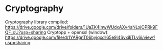 # Cryptography

Cryptography library compiled: https://drive.google.com/drive/folders/1UaZK4InwWUdxAXv4sNLxjOPRk9FQF_oU?usp=sharing
Cryptopp + openssl (window): https://drive.google.com/file/d/1YARgnT06byjqxdr65e9i4SvxiIjTLv6i/view?usp=sharing